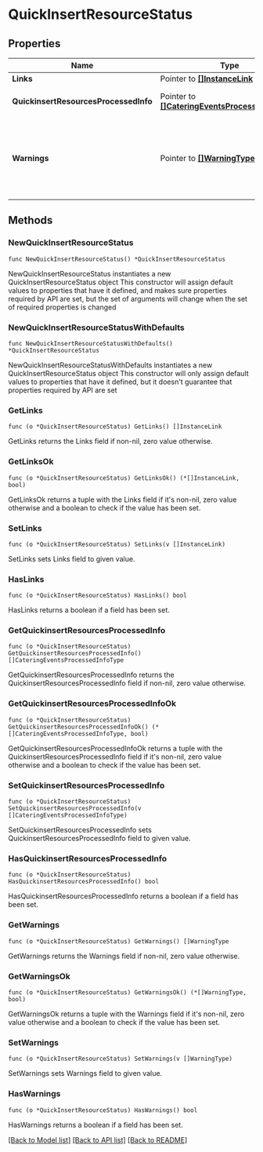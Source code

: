 # QuickInsertResourceStatus

## Properties

Name | Type | Description | Notes
------------ | ------------- | ------------- | -------------
**Links** | Pointer to [**[]InstanceLink**](InstanceLink.md) |  | [optional] 
**QuickinsertResourcesProcessedInfo** | Pointer to [**[]CateringEventsProcessedInfoType**](CateringEventsProcessedInfoType.md) | Status/Info of the processed events. | [optional] 
**Warnings** | Pointer to [**[]WarningType**](WarningType.md) | Used in conjunction with the Success elementSpace to define a business error. | [optional] 

## Methods

### NewQuickInsertResourceStatus

`func NewQuickInsertResourceStatus() *QuickInsertResourceStatus`

NewQuickInsertResourceStatus instantiates a new QuickInsertResourceStatus object
This constructor will assign default values to properties that have it defined,
and makes sure properties required by API are set, but the set of arguments
will change when the set of required properties is changed

### NewQuickInsertResourceStatusWithDefaults

`func NewQuickInsertResourceStatusWithDefaults() *QuickInsertResourceStatus`

NewQuickInsertResourceStatusWithDefaults instantiates a new QuickInsertResourceStatus object
This constructor will only assign default values to properties that have it defined,
but it doesn't guarantee that properties required by API are set

### GetLinks

`func (o *QuickInsertResourceStatus) GetLinks() []InstanceLink`

GetLinks returns the Links field if non-nil, zero value otherwise.

### GetLinksOk

`func (o *QuickInsertResourceStatus) GetLinksOk() (*[]InstanceLink, bool)`

GetLinksOk returns a tuple with the Links field if it's non-nil, zero value otherwise
and a boolean to check if the value has been set.

### SetLinks

`func (o *QuickInsertResourceStatus) SetLinks(v []InstanceLink)`

SetLinks sets Links field to given value.

### HasLinks

`func (o *QuickInsertResourceStatus) HasLinks() bool`

HasLinks returns a boolean if a field has been set.

### GetQuickinsertResourcesProcessedInfo

`func (o *QuickInsertResourceStatus) GetQuickinsertResourcesProcessedInfo() []CateringEventsProcessedInfoType`

GetQuickinsertResourcesProcessedInfo returns the QuickinsertResourcesProcessedInfo field if non-nil, zero value otherwise.

### GetQuickinsertResourcesProcessedInfoOk

`func (o *QuickInsertResourceStatus) GetQuickinsertResourcesProcessedInfoOk() (*[]CateringEventsProcessedInfoType, bool)`

GetQuickinsertResourcesProcessedInfoOk returns a tuple with the QuickinsertResourcesProcessedInfo field if it's non-nil, zero value otherwise
and a boolean to check if the value has been set.

### SetQuickinsertResourcesProcessedInfo

`func (o *QuickInsertResourceStatus) SetQuickinsertResourcesProcessedInfo(v []CateringEventsProcessedInfoType)`

SetQuickinsertResourcesProcessedInfo sets QuickinsertResourcesProcessedInfo field to given value.

### HasQuickinsertResourcesProcessedInfo

`func (o *QuickInsertResourceStatus) HasQuickinsertResourcesProcessedInfo() bool`

HasQuickinsertResourcesProcessedInfo returns a boolean if a field has been set.

### GetWarnings

`func (o *QuickInsertResourceStatus) GetWarnings() []WarningType`

GetWarnings returns the Warnings field if non-nil, zero value otherwise.

### GetWarningsOk

`func (o *QuickInsertResourceStatus) GetWarningsOk() (*[]WarningType, bool)`

GetWarningsOk returns a tuple with the Warnings field if it's non-nil, zero value otherwise
and a boolean to check if the value has been set.

### SetWarnings

`func (o *QuickInsertResourceStatus) SetWarnings(v []WarningType)`

SetWarnings sets Warnings field to given value.

### HasWarnings

`func (o *QuickInsertResourceStatus) HasWarnings() bool`

HasWarnings returns a boolean if a field has been set.


[[Back to Model list]](../README.md#documentation-for-models) [[Back to API list]](../README.md#documentation-for-api-endpoints) [[Back to README]](../README.md)


